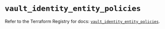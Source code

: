 # `vault_identity_entity_policies`

Refer to the Terraform Registry for docs: [`vault_identity_entity_policies`](https://registry.terraform.io/providers/hashicorp/vault/4.1.0/docs/resources/identity_entity_policies).
